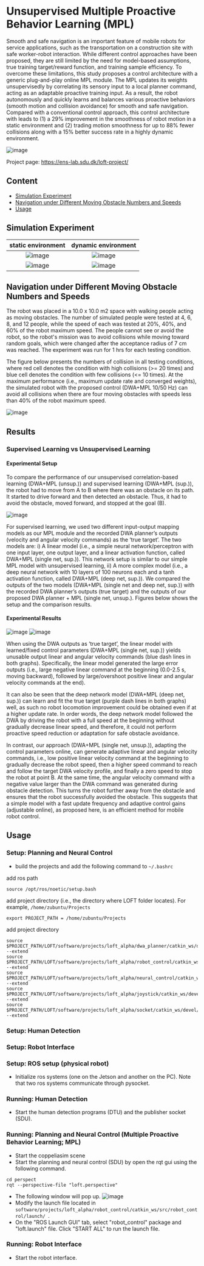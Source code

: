 # Unsupervised Multiple Proactive Behavior Learning (MPL)

Smooth and safe navigation is an important feature of mobile robots for service applications, such as the transportation on a construction site with safe worker-robot interaction. While different control approaches have been proposed, they are still limited by the need for model-based assumptions, true training target/reward function, and training sample efficiency. To overcome these limitations, this study proposes a control architecture with a generic plug-and-play online MPL module. The MPL updates its weights unsupervisedly by correlating its sensory input to a local planner command, acting as an adaptable proactive training input. As a result, the robot autonomously and quickly learns and balances various proactive behaviors (smooth motion and collision avoidance) for smooth and safe navigation. Compared with a conventional control approach, this control architecture with leads to (1) a 29% improvement in the smoothness of robot motion in a static environment and (2) trading motion smoothness for up to 88% fewer collisions along with a 15% better success rate in a highly dynamic environment.

![image](picture/control.png)

Project page: https://ens-lab.sdu.dk/loft-project/

## Content

- [Simulation Experiment](#Simulaton_Experiment)
- [Navigation under Different Moving Obstacle Numbers and Speeds](#Navigation_under_Different_Moving_Obstacle_Numbers_and_Speeds)
- [Usage](#Usage)


## Simulation Experiment

static environment            |  dynamic environment
:-------------------------:|:-------------------------:
![image](picture/static_simulation.gif) |   ![image](picture/dynamic_simulation.gif) 
![image](picture/smoothness_result_corridor_environment_5hz.png) |   ![image](picture/collision_result_dynamic_environment_2hz.png) 



## Navigation under Different Moving Obstacle Numbers and Speeds

The robot was placed in a 10.0 x 10.0 m2 space with walking people acting as moving obstacles. The number of simulated people were tested at 4, 6, 8, and 12 people, while the speed of each was tested at 20%, 40%, and 60% of the robot maximum speed. The people cannot see or avoid the robot, so the robot's mission was to avoid collisions while moving toward random goals, which were changed after the acceptance radius of 7 cm was reached. The experiment was run for  1 hrs for each testing condition. 

The figure below presents the numbers of collision in all testing conditions, where red cell denotes the condition with high collisions (>= 20 times) and blue cell denotes the condition with few collisions (<= 10 times). At the maximum performance (i.e., maximum update rate and converged weights), the simulated robot with the proposed control (DWA+MPL 10/50 Hz) can avoid all collisions when there are four moving obstacles with speeds less than 40% of the robot maximum speed. 

![image](picture/exp_nobs_vobs.PNG)


## Results

### Supervised Learning vs Unsupervised Learning 

#### Experimental Setup
To compare the performance of our unsupervised correlation-based learning (DWA+MPL (unsup.)) and supervised learning (DWA+MPL (sup.)), the robot had to move from A to B where there was an obstacle on its path. It started to drive forward and then detected an obstacle. Thus, it had to avoid the obstacle, moved forward, and stopped at the goal (B).  

![image](picture/fitexp_setup.PNG)

For supervised learning, we used two different input-output mapping models as our MPL module and the recorded DWA planner’s outputs (velocity and angular velocity commands) as the ‘true target’. The two models are:
i)	A linear model (i.e., a simple neural network/perceptron with one input layer, one output layer, and a linear activation function, called DWA+MPL (single net, sup.)). This network setup is similar to our simple MPL model with unsupervised learning,
ii)	A more complex model (i.e., a deep neural network with 10 layers of 100 neurons each and a tanh activation function, called DWA+MPL (deep net, sup.)). 
We compared the outputs of the two models (DWA+MPL (single net and deep net, sup.)) with the recorded DWA planner’s outputs (true target) and the outputs of our proposed DWA planner + MPL (single net, unsup.). Figures below shows the setup and the comparison results. 

#### Experimental Results

![image](picture/fitexp_linear.PNG)
![image](picture/fitexp_angular.PNG)

When using the DWA outputs as ‘true target’, the linear model with learned/fixed control parameters (DWA+MPL (single net, sup.)) yields unusable output linear and angular velocity commands (blue dash lines in both graphs). Specifically, the linear model generated the large error outputs (i.e., large negative linear command at the beginning (0.0-2.5 s, moving backward), followed by large/overshoot positive linear and angular velocity commands at the end). 

It can also be seen that the deep network model (DWA+MPL (deep net, sup.)) can learn and fit the true target (purple dash lines in both graphs) well, as such no robot locomotion improvement could be obtained even if at a higher update rate. In order words, the deep network model followed the DWA by driving the robot with a full speed at the beginning without gradually decrease linear speed, and therefore, it could not perform proactive speed reduction or adaptation for safe obstacle avoidance. 

In contrast, our approach (DWA+MPL (single net, unsup.)), adapting the control parameters online, can generate adaptive linear and angular velocity commands, i.e., low positive linear velocity command at the beginning to gradually decrease the robot speed, then a higher speed command to reach and follow the target DWA velocity profile, and finally a zero speed to stop the robot at point B. At the same time, the angular velocity command with a negative value larger than the DWA command was generated during obstacle detection. This turns the robot further away from the obstacle and ensures that the robot successfully avoided the obstacle. This suggests that a simple model with a fast update frequency and adaptive control gains (adjustable online), as proposed here, is an efficient method for mobile robot control.






## Usage

### Setup: Planning and Neural Control
- build the projects and add the following command to ``` ~/.bashrc ```

add ros path
```
source /opt/ros/noetic/setup.bash
```

add project directory (i.e., the directory where LOFT folder locates). For example, ``` /home/zubuntu/Projects ```
```
export PROJECT_PATH = /home/zubuntu/Projects
```

add project directory
```
source $PROJECT_PATH/LOFT/software/projects/loft_alpha/dwa_planner/catkin_ws/devel/setup.bash --extend
source $PROJECT_PATH/LOFT/software/projects/loft_alpha/robot_control/catkin_ws/devel/setup.bash --extend
source $PROJECT_PATH/LOFT/software/projects/loft_alpha/neural_control/catkin_ws/devel/setup.bash --extend
source $PROJECT_PATH/LOFT/software/projects/loft_alpha/joystick/catkin_ws/devel/setup.bash --extend
source $PROJECT_PATH/LOFT/software/projects/loft_alpha/socket/catkin_ws/devel/setup.bash --extend
```

### Setup: Human Detection

### Setup: Robot Interface

### Setup: ROS setup (physical robot)
- Initialize ros systems (one on the Jetson and another on the PC). Note that two ros systems communicate through pysocket.

### Running: Human Detection
- Start the human detection programs (DTU) and the publisher socket (SDU).

### Running: Planning and Neural Control (Multiple Proactive Behavior Learning; MPL)

- Start the coppeliasim scene
- Start the planning and neural control (SDU) by open the rqt gui using the following command.
```
cd perspect
rqt --perspective-file "loft.perspective"
```
- The following window will pop up.
![image](picture/rqt_ui.png)
- Modify the launch file located in ```software/projects/loft_alpha/robot_control/catkin_ws/src/robot_control/launch/ ```.
- On the "ROS Launch GUI" tab, select "robot_control" package and "loft.launch" file. Click "START ALL" to run the launch file.


### Running: Robot Interface
- Start the robot interface.
